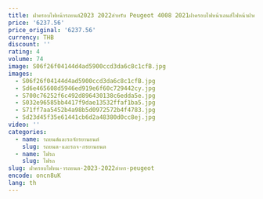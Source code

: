 ```yaml
---
title: ฝาครอบไฟหน้ารถยนต์2023 2022สำหรับ Peugeot 4008 2021ฝาครอบไฟหน้าเลนส์ไฟหน้าฝาครอบกระจกอัตโนมัติ
price: '6237.56'
price_original: '6237.56'
currency: THB
discount: ''
rating: 4
volume: 74
image: S06f26f04144d4ad5900ccd3da6c8c1cfB.jpg
images:
  - S06f26f04144d4ad5900ccd3da6c8c1cfB.jpg
  - Sd6e465608d5946ed919e6f60c729442cy.jpg
  - S700c76252f6c492d896430138c6edda5e.jpg
  - S032e96585bb4417f9dae13532ffaf1ba5.jpg
  - S71ff7aa5452b4a98b5d0972572b4f4783.jpg
  - Sd23d45f35e61441cb6d2a48380d0cc8ej.jpg
video: ''
categories:
  - name: รถยนต์และรถจักรยานยนต์
    slug: รถยนต-และรถจ-กรยานยนต
  - name: ไฟรถ
    slug: ไฟรถ
slug: ฝาครอบไฟหน-ารถยนต-2023-2022สำหร-peugeot
encode: oncn8uK
lang: th
---
```

  